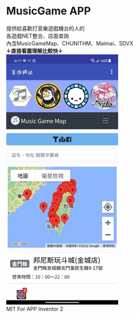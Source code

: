 # MusicGame APP
提供給喜歡打音樂遊戲機台的人的  
各遊戲NET整合、店面查詢  
內含MusicGameMap、CHUNITHM、Maimai、SDVX  
**↓直接看圖理解比較快↓**  
<img src="./docs/APP.gif" width="300">  
MIT For APP Inventor 2
